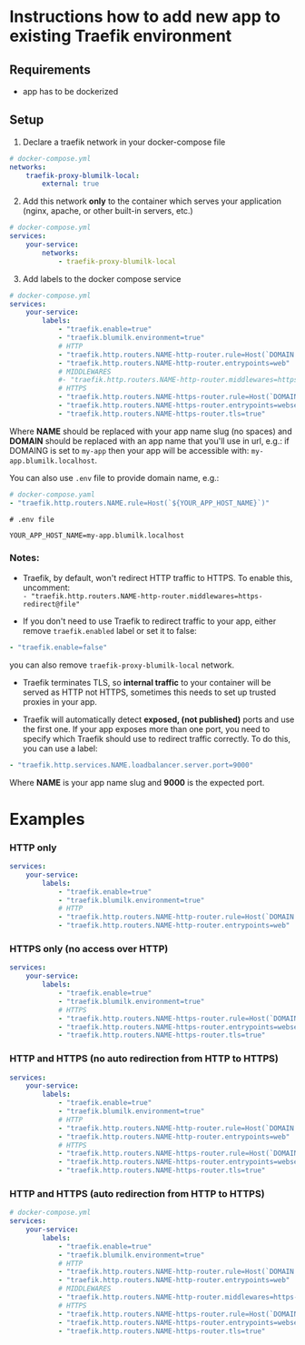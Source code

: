 # Instructions how to add new app to existing Traefik environment

## Requirements

- app has to be dockerized

## Setup

1. Declare a traefik network in your docker-compose file

```yaml
# docker-compose.yml
networks:
    traefik-proxy-blumilk-local:
        external: true
```

2. Add this network **only** to the container which serves your application (nginx, apache, or other built-in servers, etc.)

```yaml
# docker-compose.yml
services:
    your-service:
        networks:
            - traefik-proxy-blumilk-local
```

3. Add labels to the docker compose service

```yaml
# docker-compose.yml
services:
    your-service:
        labels:
            - "traefik.enable=true"
            - "traefik.blumilk.environment=true"
            # HTTP
            - "traefik.http.routers.NAME-http-router.rule=Host(`DOMAIN.blumilk.localhost`)"
            - "traefik.http.routers.NAME-http-router.entrypoints=web"
            # MIDDLEWARES
            #- "traefik.http.routers.NAME-http-router.middlewares=https-redirect@file"
            # HTTPS
            - "traefik.http.routers.NAME-https-router.rule=Host(`DOMAIN.blumilk.localhost`)"
            - "traefik.http.routers.NAME-https-router.entrypoints=websecure"
            - "traefik.http.routers.NAME-https-router.tls=true"        
```

Where **NAME** should be replaced with your app name slug (no spaces) and **DOMAIN** should be replaced with an app name that you'll use in url, e.g.: if DOMAING is set to `my-app` then your app will be accessible with: `my-app.blumilk.localhost`.

You can also use `.env` file to provide domain name, e.g.:

```yaml
# docker-compose.yaml
- "traefik.http.routers.NAME.rule=Host(`${YOUR_APP_HOST_NAME}`)"
```

```dotenv
# .env file

YOUR_APP_HOST_NAME=my-app.blumilk.localhost
```

### Notes:

- Traefik, by default, won't redirect HTTP traffic to HTTPS. To enable this, uncomment:\
`- "traefik.http.routers.NAME-http-router.middlewares=https-redirect@file"`

- If you don't need to use Traefik to redirect traffic to your app, either remove `traefik.enabled` label or set it to false:

```yaml
- "traefik.enable=false"
```

you can also remove `traefik-proxy-blumilk-local` network.

- Traefik terminates TLS, so **internal traffic** to your container will be served as HTTP not HTTPS, sometimes this needs to set up trusted proxies in your app.

- Traefik will automatically detect **exposed, (not published)** ports and use the first one. If your app exposes more than one port, you need to specify which Traefik should use to redirect traffic correctly. To do this, you can use a label:

```yaml
- "traefik.http.services.NAME.loadbalancer.server.port=9000"
```

Where **NAME** is your app name slug and **9000** is the expected port.

# Examples

### HTTP only

```yaml
services:
    your-service:
        labels:
            - "traefik.enable=true"
            - "traefik.blumilk.environment=true"
            # HTTP
            - "traefik.http.routers.NAME-http-router.rule=Host(`DOMAIN.blumilk.localhost`)"
            - "traefik.http.routers.NAME-http-router.entrypoints=web"            
```

### HTTPS only (no access over HTTP)

```yaml
services:
    your-service:
        labels:
            - "traefik.enable=true"
            - "traefik.blumilk.environment=true"
            # HTTPS
            - "traefik.http.routers.NAME-https-router.rule=Host(`DOMAIN.blumilk.localhost`)"
            - "traefik.http.routers.NAME-https-router.entrypoints=websecure"
            - "traefik.http.routers.NAME-https-router.tls=true"  
```

### HTTP and HTTPS (no auto redirection from HTTP to HTTPS)

```yaml
services:
    your-service:
        labels:
            - "traefik.enable=true"
            - "traefik.blumilk.environment=true"
            # HTTP
            - "traefik.http.routers.NAME-http-router.rule=Host(`DOMAIN.blumilk.localhost`)"
            - "traefik.http.routers.NAME-http-router.entrypoints=web"         
            # HTTPS
            - "traefik.http.routers.NAME-https-router.rule=Host(`DOMAIN.blumilk.localhost`)"
            - "traefik.http.routers.NAME-https-router.entrypoints=websecure"
            - "traefik.http.routers.NAME-https-router.tls=true"  
```

### HTTP and HTTPS (auto redirection from HTTP to HTTPS)

```yaml
# docker-compose.yml
services:
    your-service:
        labels:
            - "traefik.enable=true"
            - "traefik.blumilk.environment=true"
            # HTTP
            - "traefik.http.routers.NAME-http-router.rule=Host(`DOMAIN.blumilk.localhost`)"
            - "traefik.http.routers.NAME-http-router.entrypoints=web"
            # MIDDLEWARES
            - "traefik.http.routers.NAME-http-router.middlewares=https-redirect@file"
            # HTTPS
            - "traefik.http.routers.NAME-https-router.rule=Host(`DOMAIN.blumilk.localhost`)"
            - "traefik.http.routers.NAME-https-router.entrypoints=websecure"
            - "traefik.http.routers.NAME-https-router.tls=true"        
```
